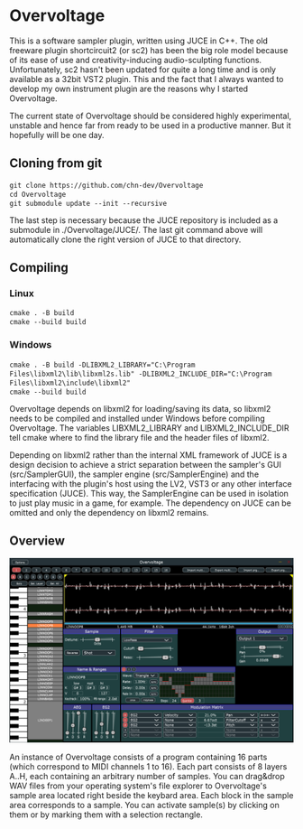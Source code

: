 Overvoltage
===========

This is a software sampler plugin, written using JUCE in C++. The old freeware plugin shortcircuit2 (or sc2) has been the big role model because of its ease of use and creativity-inducing audio-sculpting functions. Unfortunately, sc2 hasn't been updated for quite a long time and is only available as a 32bit VST2 plugin. This and the fact that I always wanted to develop my own instrument plugin are the reasons why I started Overvoltage.

The current state of Overvoltage should be considered highly experimental, unstable and hence far from ready to be used in a productive manner. But it hopefully will be one day.

## Cloning from git

    git clone https://github.com/chn-dev/Overvoltage
    cd Overvoltage
    git submodule update --init --recursive

The last step is necessary because the JUCE repository is included as a submodule in ./Overvoltage/JUCE/. The last git command above will automatically clone the right version of JUCE to that directory.

## Compiling

### Linux

    cmake . -B build
    cmake --build build

### Windows

    cmake . -B build -DLIBXML2_LIBRARY="C:\Program Files\libxml2\lib\libxml2s.lib" -DLIBXML2_INCLUDE_DIR="C:\Program Files\libxml2\include\libxml2"
    cmake --build build

Overvoltage depends on libxml2 for loading/saving its data, so libxml2 needs to be compiled and installed under Windows before compiling Overvoltage. The variables LIBXML2_LIBRARY and LIBXML2_INCLUDE_DIR tell cmake where to find the library file and the header files of libxml2.

Depending on libxml2 rather than the internal XML framework of JUCE is a design decision to achieve a strict separation between the sampler's GUI (src/SamplerGUI), the sampler engine (src/SamplerEngine) and the interfacing with the plugin's host using the LV2, VST3 or any other interface specification (JUCE). This way, the SamplerEngine can be used in isolation to just play music in a game, for example. The dependency on JUCE can be omitted and only the dependency on libxml2 remains.

## Overview

![Overvoltage Screenshot](Overvoltage-20240729.png)

An instance of Overvoltage consists of a program containing 16 parts (which correspond to MIDI channels 1 to 16). Each part consists of 8 layers A..H, each containing an arbitrary number of samples. You can drag&drop WAV files from your operating system's file explorer to Overvoltage's sample area located right beside the keybard area. Each block in the sample area corresponds to a sample. You can activate sample(s) by clicking on them or by marking them with a selection rectangle. 